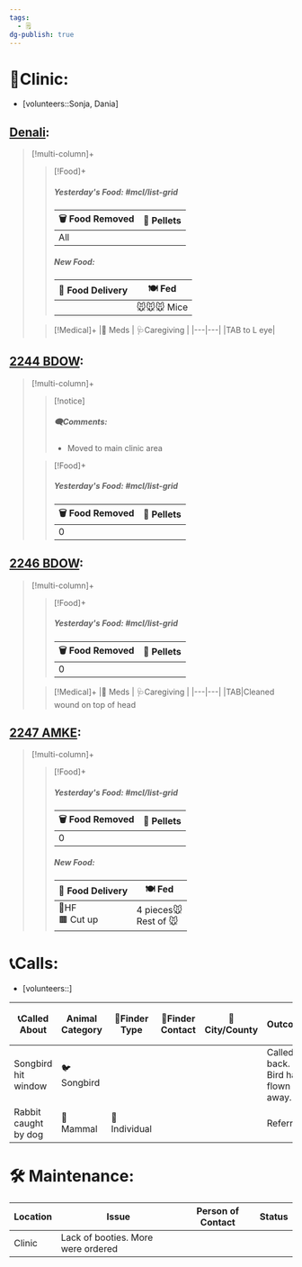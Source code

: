 ```yaml
---
tags:
  - 🗒️
dg-publish: true
---
```


# 🏥Clinic:
- [volunteers::Sonja, Dania]

## [Denali](../RARE%20Birds/Ed%20Birds/Denali.md):
> [!multi-column]+
>
>> [!Food]+
>> ##### Yesterday's Food: #mcl/list-grid
>> |🗑️ Food Removed| 💩 Pellets
>> |---|---|
>>|All|
>>
>> ##### New Food:
>> |🚚 Food Delivery| 🍽️ Fed|
>> |---|---|
>>||🐭🐭🐭 Mice
>
>> [!Medical]+
>> |💊 Meds | 🩺Caregiving |
>> |---|---|
>> |TAB to L eye|
>>

## [2244 BDOW](../RARE%20Birds/2244%20BDOW.md):
> [!multi-column]+
>
>> [!notice]
>> ##### 🗨️Comments:
>> - Moved to main clinic area
>
>> [!Food]+
>> ##### Yesterday's Food: #mcl/list-grid
>> |🗑️ Food Removed| 💩 Pellets
>> |---|---|
>>|0|
>>

## [2246 BDOW](../RARE%20Birds/2246%20BDOW.md):
> [!multi-column]+
>
>> [!Food]+
>> ##### Yesterday's Food: #mcl/list-grid
>> |🗑️ Food Removed| 💩 Pellets
>> |---|---|
>>|0|
>>
>
>> [!Medical]+
>> |💊 Meds | 🩺Caregiving |
>> |---|---|
>> |TAB|Cleaned wound on top of head
>>

## [2247 AMKE](../RARE%20Birds/2247%20AMKE.md):
> [!multi-column]+
>
>> [!Food]+
>> ##### Yesterday's Food: #mcl/list-grid
>> |🗑️ Food Removed| 💩 Pellets
>> |---|---|
>>|0|
>>
>> ##### New Food:
>> |🚚 Food Delivery| 🍽️ Fed|
>> |---|---|
>>| 🫱HF<br>🟫 Cut up | 4 pieces🐭<br>Rest of 🐭 |
>

# 📞Calls:
- [volunteers::]

| 📞Called About       | Animal Category | 🔎Finder Type | 📱Finder Contact | 🌆City/County | Outcome                           | 📦Referred To | 🗨️Comments |
| -------------------- | --------------- | ------------- | ---------------- | ------------- | --------------------------------- | ------------- | ----------- |
| Songbird hit window  | 🐦 Songbird     |               |                  |               | Called back. Bird had flown away. |               |             |
| Rabbit caught by dog | 🐇 Mammal       | 🧑 Individual |                  |               | Referred                          |               |             |

# 🛠️ Maintenance:

| Location | Issue                              | Person of Contact | Status |
| -------- | ---------------------------------- | ----------------- | ------ |
| Clinic   | Lack of booties. More were ordered |                   |        |
